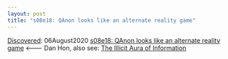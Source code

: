```yaml
---
layout: post
title: "s08e18: QAnon looks like an alternate reality game"
---
```

[Discovered](http://rolandtanglao.com/2020/07/29/p1-blogthis-checkvist-list-links-to-blog/): 06August2020 [s08e18: QAnon looks like an alternate reality game](https://danhon.substack.com/p/qanon-looks-like-an-alternate-reality) <--- Dan Hon, also see: [The Illicit Aura of Information](https://limn.it/articles/the-illicit-aura-of-information/)
